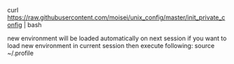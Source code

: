 curl https://raw.githubusercontent.com/moisei/unix_config/master/init_private_config | bash

new environment will be loaded automatically on next session
if you want to load new environment in current session then execute following:
source ~/.profile
